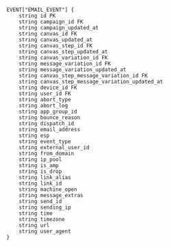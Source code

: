     EVENT["EMAIL_EVENT"] {
        string id PK
        string campaign_id FK
        string campaign_updated_at
        string canvas_id FK
        string canvas_updated_at
        string canvas_step_id FK
        string canvas_step_updated_at
        string canvas_variation_id FK
        string message_variation_id FK
        string message_variation_updated_at
        string canvas_step_message_variation_id FK
        string canvas_step_message_variation_updated_at
        string device_id FK
        string user_id FK
        string abort_type
        string abort_log
        string app_group_id
        string bounce_reason
        string dispatch_id
        string email_address
        string esp
        string event_type
        string external_user_id
        string from_domain
        string ip_pool
        string is_amp
        string is_drop
        string link_alias
        string link_id
        string machine_open
        string message_extras
        string send_id
        string sending_ip
        string time
        string timezone
        string url
        string user_agent
    }
